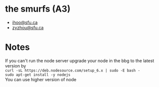 # the smurfs (A3)
- ihoo@sfu.ca
- zyzhou@sfu.ca

# Notes
If you can't run the node server upgrade your node in the bbg to the latest version by <br/>
``curl -sL https://deb.nodesource.com/setup_6.x | sudo -E bash -`` <br/>
``sudo apt-get install -y nodejs``<br/>
You can use higher version of node
